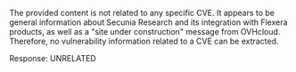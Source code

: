 The provided content is not related to any specific CVE. It appears to be general information about Secunia Research and its integration with Flexera products, as well as a "site under construction" message from OVHcloud. Therefore, no vulnerability information related to a CVE can be extracted.

Response: UNRELATED